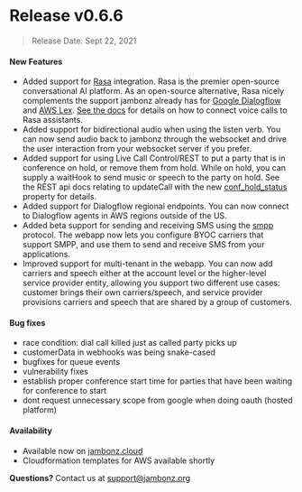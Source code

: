# Release v0.6.6
> Release Date: Sept 22, 2021

#### New Features
- Added support for [Rasa](https://rasa.com) integration.  Rasa is the premier open-source conversational AI platform. As an open-source alternative, Rasa nicely complements the support jambonz already has for [Google Dialogflow](https://cloud.google.com/dialogflow) and [AWS Lex](https://docs.aws.amazon.com/lexv2/latest/dg/what-is.html). [See the docs](/docs/webhooks/rasa/) for details on how to connect voice calls to Rasa assistants.
- Added support for bidirectional audio when using the listen verb.  You can now send audio back to jambonz through the websocket and drive the user interaction from your websocket server if you prefer.
- Added support for using Live Call Control/REST to put a party that is in conference on hold, or remove them from hold.  While on hold, you can supply a waitHook to send music or speech to the party on hold.  See the REST api docs relating to updateCall with the new [conf_hold_status](https://api.jambonz.org/#9c80ca99-4036-4a47-8823-4609e3fd4788) property for details.
- Added support for Dialogflow regional endpoints.  You can now connect to Dialogflow agents in AWS regions outside of the US.
- Added beta support for sending and receiving SMS using the [smpp](https://smpp.org/SMPP_v5.pdf) protocol.  The webapp now lets you configure BYOC carriers that support SMPP, and use them to send and receive SMS from your applications.
- Improved support for multi-tenant in the webapp.  You can now add carriers and speech either at the account level or the higher-level service provider entity, allowing you support two different use cases: customer brings their own carriers/speech, and service provider provisions carriers and speech that are shared by a group of customers.

#### Bug fixes
- race condition: dial call killed just as called party picks up
- customerData in webhooks was being snake-cased
- bugfixes for queue events
- vulnerability fixes
- establish proper conference start time for parties that have been waiting for conference to start
- dont request unnecessary scope from google when doing oauth (hosted platform)

#### Availability
- Available now on <a href="https://jambonz.cloud" target="_blank" >jambonz.cloud</a>
- Cloudformation templates for AWS available shortly

**Questions?** Contact us at <a href="mailto:support@jambonz.org">support@jambonz.org</a>